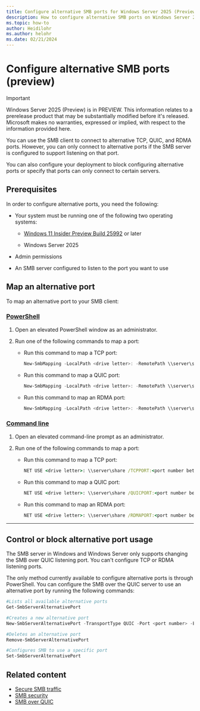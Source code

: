 ```yaml
---
title: Configure alternative SMB ports for Windows Server 2025 (Preview)
description: How to configure alternative SMB ports on Windows Server 2025 (Preview)
ms.topic: how-to
author: Heidilohr
ms.author: helohr
ms.date: 02/21/2024
---
```


# Configure alternative SMB ports (preview)

> [!IMPORTANT]
> Windows Server 2025 (Preview) is in PREVIEW.
> This information relates to a prerelease product that may be substantially modified before it's released. Microsoft makes no warranties, expressed or implied, with respect to the information provided here.

You can use the SMB client to connect to alternative TCP, QUIC, and RDMA ports. However, you can only connect to alternative ports if the SMB server is configured to support listening on that port.

You can also configure your deployment to block configuring alternative ports or specify that ports can only connect to certain servers.

## Prerequisites

In order to configure alternative ports, you need the following:

- Your system must be running one of the following two operating systems:

  - [Windows 11 Insider Preview Build 25992](https://blogs.windows.com/windows-insider/2023/11/08/announcing-windows-11-insider-preview-build-25992-canary-channel/) or later

  - Windows Server 2025

- Admin permissions

- An SMB server configured to listen to the port you want to use

## Map an alternative port

To map an alternative port to your SMB client:

### [PowerShell](#tab/powershell)

1. Open an elevated PowerShell window as an administrator.

1. Run one of the following commands to map a port:

   - Run this command to map a TCP port:

     ```powershell
     New-SmbMapping -LocalPath <drive letter>: -RemotePath \\server\share -TcpPort <port number between 0 and 65536>
     ```

   - Run this command to map a QUIC port:

     ```powershell
     New-SmbMapping -LocalPath <drive letter>: -RemotePath \\server\share -QuicPort <port number between 0 and 65536>
     ```

   - Run this command to map an RDMA port:

     ```powershell
     New-SmbMapping -LocalPath <drive letter>: -RemotePath \\server\share -RdmaPort <port number between 0 and 65536>
     ```

### [Command line](#tab/command-line)

1. Open an elevated command-line prompt as an administrator.

1. Run one of the following commands to map a port:

   - Run this command to map a TCP port:

     ```cmd
     NET USE <drive letter>: \\server\share /TCPPORT:<port number between 0 and 65536>
     ```

   - Run this command to map a QUIC port:

     ```cmd
     NET USE <drive letter>: \\server\share /QUICPORT:<port number between 0 and 65536>
     ```

   - Run this command to map an RDMA port:

     ```cmd
     NET USE <drive letter>: \\server\share /RDMAPORT:<port number between 0 and 65536>
     ```

---

## Control or block alternative port usage

The SMB server in Windows and Windows Server only supports changing the SMB over QUIC listening port. You can't configure TCP or RDMA listening ports.

The only method currently available to configure alternative ports is through PowerShell. You can configure the SMB over the QUIC server to use an alternative port by running the following commands:

```powershell
#Lists all available alternative ports
Get-SmbServerAlternativePort 

#Creates a new alternative port
New-SmbServerAlternativePort -TransportType QUIC -Port <port number> -EnableInstances Default

#Deletes an alternative port
Remove-SmbServerAlternativePort

#Configures SMB to use a specific port
Set-SmbServerAlternativePort
```

## Related content

- [Secure SMB traffic](smb-secure-traffic.md)
- [SMB security](smb-security.md)
- [SMB over QUIC](smb-over-quic.md)